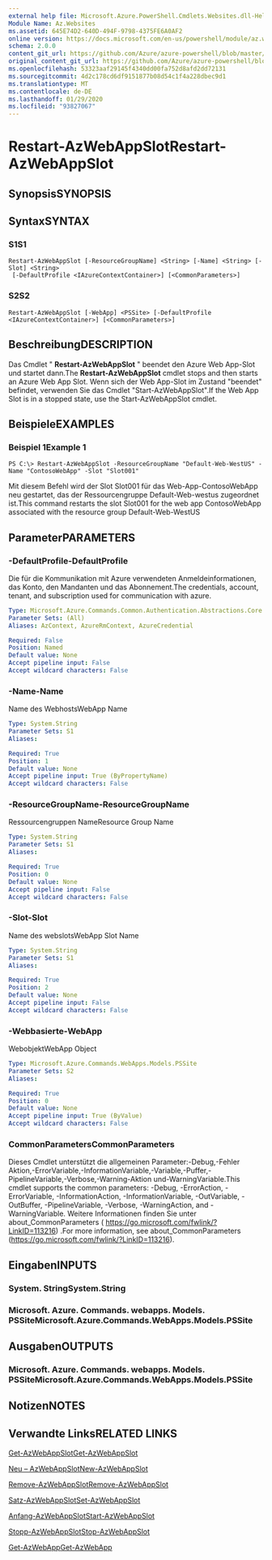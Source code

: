 ```yaml
---
external help file: Microsoft.Azure.PowerShell.Cmdlets.Websites.dll-Help.xml
Module Name: Az.Websites
ms.assetid: 645E74D2-640D-494F-9798-4375FE6A0AF2
online version: https://docs.microsoft.com/en-us/powershell/module/az.websites/restart-azwebappslot
schema: 2.0.0
content_git_url: https://github.com/Azure/azure-powershell/blob/master/src/Websites/Websites/help/Restart-AzWebAppSlot.md
original_content_git_url: https://github.com/Azure/azure-powershell/blob/master/src/Websites/Websites/help/Restart-AzWebAppSlot.md
ms.openlocfilehash: 53323aaf29145f4340dd00fa752d8afd2dd72131
ms.sourcegitcommit: 4d2c178cd6df9151877b08d54c1f4a228dbec9d1
ms.translationtype: MT
ms.contentlocale: de-DE
ms.lasthandoff: 01/29/2020
ms.locfileid: "93827067"
---
```

# <span data-ttu-id="a1b00-101">Restart-AzWebAppSlot</span><span class="sxs-lookup"><span data-stu-id="a1b00-101">Restart-AzWebAppSlot</span></span>

## <span data-ttu-id="a1b00-102">Synopsis</span><span class="sxs-lookup"><span data-stu-id="a1b00-102">SYNOPSIS</span></span>

## <span data-ttu-id="a1b00-103">Syntax</span><span class="sxs-lookup"><span data-stu-id="a1b00-103">SYNTAX</span></span>

### <span data-ttu-id="a1b00-104">S1</span><span class="sxs-lookup"><span data-stu-id="a1b00-104">S1</span></span>
```
Restart-AzWebAppSlot [-ResourceGroupName] <String> [-Name] <String> [-Slot] <String>
 [-DefaultProfile <IAzureContextContainer>] [<CommonParameters>]
```

### <span data-ttu-id="a1b00-105">S2</span><span class="sxs-lookup"><span data-stu-id="a1b00-105">S2</span></span>
```
Restart-AzWebAppSlot [-WebApp] <PSSite> [-DefaultProfile <IAzureContextContainer>] [<CommonParameters>]
```

## <span data-ttu-id="a1b00-106">Beschreibung</span><span class="sxs-lookup"><span data-stu-id="a1b00-106">DESCRIPTION</span></span>
<span data-ttu-id="a1b00-107">Das Cmdlet " **Restart-AzWebAppSlot** " beendet den Azure Web App-Slot und startet dann.</span><span class="sxs-lookup"><span data-stu-id="a1b00-107">The **Restart-AzWebAppSlot** cmdlet stops and then starts an Azure Web App Slot.</span></span>
<span data-ttu-id="a1b00-108">Wenn sich der Web App-Slot im Zustand "beendet" befindet, verwenden Sie das Cmdlet "Start-AzWebAppSlot".</span><span class="sxs-lookup"><span data-stu-id="a1b00-108">If the Web App Slot is in a stopped state, use the Start-AzWebAppSlot cmdlet.</span></span>

## <span data-ttu-id="a1b00-109">Beispiele</span><span class="sxs-lookup"><span data-stu-id="a1b00-109">EXAMPLES</span></span>

### <span data-ttu-id="a1b00-110">Beispiel 1</span><span class="sxs-lookup"><span data-stu-id="a1b00-110">Example 1</span></span>
```
PS C:\> Restart-AzWebAppSlot -ResourceGroupName "Default-Web-WestUS" -Name "ContosoWebApp" -Slot "Slot001"
```

<span data-ttu-id="a1b00-111">Mit diesem Befehl wird der Slot Slot001 für das Web-App-ContosoWebApp neu gestartet, das der Ressourcengruppe Default-Web-westus zugeordnet ist.</span><span class="sxs-lookup"><span data-stu-id="a1b00-111">This command restarts the slot Slot001 for the web app ContosoWebApp associated with the resource group Default-Web-WestUS</span></span>

## <span data-ttu-id="a1b00-112">Parameter</span><span class="sxs-lookup"><span data-stu-id="a1b00-112">PARAMETERS</span></span>

### <span data-ttu-id="a1b00-113">-DefaultProfile</span><span class="sxs-lookup"><span data-stu-id="a1b00-113">-DefaultProfile</span></span>
<span data-ttu-id="a1b00-114">Die für die Kommunikation mit Azure verwendeten Anmeldeinformationen, das Konto, den Mandanten und das Abonnement.</span><span class="sxs-lookup"><span data-stu-id="a1b00-114">The credentials, account, tenant, and subscription used for communication with azure.</span></span>

```yaml
Type: Microsoft.Azure.Commands.Common.Authentication.Abstractions.Core.IAzureContextContainer
Parameter Sets: (All)
Aliases: AzContext, AzureRmContext, AzureCredential

Required: False
Position: Named
Default value: None
Accept pipeline input: False
Accept wildcard characters: False
```

### <span data-ttu-id="a1b00-115">-Name</span><span class="sxs-lookup"><span data-stu-id="a1b00-115">-Name</span></span>
<span data-ttu-id="a1b00-116">Name des Webhosts</span><span class="sxs-lookup"><span data-stu-id="a1b00-116">WebApp Name</span></span>

```yaml
Type: System.String
Parameter Sets: S1
Aliases:

Required: True
Position: 1
Default value: None
Accept pipeline input: True (ByPropertyName)
Accept wildcard characters: False
```

### <span data-ttu-id="a1b00-117">-ResourceGroupName</span><span class="sxs-lookup"><span data-stu-id="a1b00-117">-ResourceGroupName</span></span>
<span data-ttu-id="a1b00-118">Ressourcengruppen Name</span><span class="sxs-lookup"><span data-stu-id="a1b00-118">Resource Group Name</span></span>

```yaml
Type: System.String
Parameter Sets: S1
Aliases:

Required: True
Position: 0
Default value: None
Accept pipeline input: False
Accept wildcard characters: False
```

### <span data-ttu-id="a1b00-119">-Slot</span><span class="sxs-lookup"><span data-stu-id="a1b00-119">-Slot</span></span>
<span data-ttu-id="a1b00-120">Name des webslots</span><span class="sxs-lookup"><span data-stu-id="a1b00-120">WebApp Slot Name</span></span>

```yaml
Type: System.String
Parameter Sets: S1
Aliases:

Required: True
Position: 2
Default value: None
Accept pipeline input: False
Accept wildcard characters: False
```

### <span data-ttu-id="a1b00-121">-Webbasierte</span><span class="sxs-lookup"><span data-stu-id="a1b00-121">-WebApp</span></span>
<span data-ttu-id="a1b00-122">Webobjekt</span><span class="sxs-lookup"><span data-stu-id="a1b00-122">WebApp Object</span></span>

```yaml
Type: Microsoft.Azure.Commands.WebApps.Models.PSSite
Parameter Sets: S2
Aliases:

Required: True
Position: 0
Default value: None
Accept pipeline input: True (ByValue)
Accept wildcard characters: False
```

### <span data-ttu-id="a1b00-123">CommonParameters</span><span class="sxs-lookup"><span data-stu-id="a1b00-123">CommonParameters</span></span>
<span data-ttu-id="a1b00-124">Dieses Cmdlet unterstützt die allgemeinen Parameter:-Debug,-Fehler Aktion,-ErrorVariable,-InformationVariable,-Variable,-Puffer,-PipelineVariable,-Verbose,-Warning-Aktion und-WarningVariable.</span><span class="sxs-lookup"><span data-stu-id="a1b00-124">This cmdlet supports the common parameters: -Debug, -ErrorAction, -ErrorVariable, -InformationAction, -InformationVariable, -OutVariable, -OutBuffer, -PipelineVariable, -Verbose, -WarningAction, and -WarningVariable.</span></span> <span data-ttu-id="a1b00-125">Weitere Informationen finden Sie unter about_CommonParameters ( https://go.microsoft.com/fwlink/?LinkID=113216) .</span><span class="sxs-lookup"><span data-stu-id="a1b00-125">For more information, see about_CommonParameters (https://go.microsoft.com/fwlink/?LinkID=113216).</span></span>

## <span data-ttu-id="a1b00-126">Eingaben</span><span class="sxs-lookup"><span data-stu-id="a1b00-126">INPUTS</span></span>

### <span data-ttu-id="a1b00-127">System. String</span><span class="sxs-lookup"><span data-stu-id="a1b00-127">System.String</span></span>

### <span data-ttu-id="a1b00-128">Microsoft. Azure. Commands. webapps. Models. PSSite</span><span class="sxs-lookup"><span data-stu-id="a1b00-128">Microsoft.Azure.Commands.WebApps.Models.PSSite</span></span>

## <span data-ttu-id="a1b00-129">Ausgaben</span><span class="sxs-lookup"><span data-stu-id="a1b00-129">OUTPUTS</span></span>

### <span data-ttu-id="a1b00-130">Microsoft. Azure. Commands. webapps. Models. PSSite</span><span class="sxs-lookup"><span data-stu-id="a1b00-130">Microsoft.Azure.Commands.WebApps.Models.PSSite</span></span>

## <span data-ttu-id="a1b00-131">Notizen</span><span class="sxs-lookup"><span data-stu-id="a1b00-131">NOTES</span></span>

## <span data-ttu-id="a1b00-132">Verwandte Links</span><span class="sxs-lookup"><span data-stu-id="a1b00-132">RELATED LINKS</span></span>

[<span data-ttu-id="a1b00-133">Get-AzWebAppSlot</span><span class="sxs-lookup"><span data-stu-id="a1b00-133">Get-AzWebAppSlot</span></span>](./Get-AzWebAppSlot.md)

[<span data-ttu-id="a1b00-134">Neu – AzWebAppSlot</span><span class="sxs-lookup"><span data-stu-id="a1b00-134">New-AzWebAppSlot</span></span>](./New-AzWebAppSlot.md)

[<span data-ttu-id="a1b00-135">Remove-AzWebAppSlot</span><span class="sxs-lookup"><span data-stu-id="a1b00-135">Remove-AzWebAppSlot</span></span>](./Remove-AzWebAppSlot.md)

[<span data-ttu-id="a1b00-136">Satz-AzWebAppSlot</span><span class="sxs-lookup"><span data-stu-id="a1b00-136">Set-AzWebAppSlot</span></span>](./Set-AzWebAppSlot.md)

[<span data-ttu-id="a1b00-137">Anfang-AzWebAppSlot</span><span class="sxs-lookup"><span data-stu-id="a1b00-137">Start-AzWebAppSlot</span></span>](./Start-AzWebAppSlot.md)

[<span data-ttu-id="a1b00-138">Stopp-AzWebAppSlot</span><span class="sxs-lookup"><span data-stu-id="a1b00-138">Stop-AzWebAppSlot</span></span>](./Stop-AzWebAppSlot.md)

[<span data-ttu-id="a1b00-139">Get-AzWebApp</span><span class="sxs-lookup"><span data-stu-id="a1b00-139">Get-AzWebApp</span></span>](./Get-AzWebApp.md)
